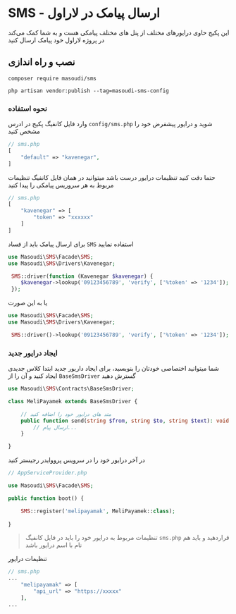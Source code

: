 # SMS - ارسال پیامک در لاراول

این پکیج حاوی درایور‌های مختلف از پنل های مختلف پیامکی هست و به شما کمک می‌کند در پروژه لاراول خود پیامک ارسال کنید

## نصب و راه اندازی

```shell
composer require masoudi/sms
```

```shell
php artisan vendor:publish --tag=masoudi-sms-config
```

### نحوه استفاده

وارد فایل کانفیگ پکیج در ادرس `config/sms.php` شوید و درایور پیشفرض خود را مشخص کنید

```php
// sms.php
[
    "default" => "kavenegar",
]
```

حتما دقت کنید تنظیمات درایور درست باشد میتوانید در همان فایل کانفیگ تنظیمات مربوط به هر سروریس پیامکی را پیدا کنید

```php
// sms.php
[
    "kavenegar" => [
        "token" => "xxxxxx"
    ]
]
```

برای ارسال پیامک باید از فساد `SMS` استفاده نمایید

```php
use Masoudi\SMS\Facade\SMS;
use Masoudi\SMS\Drivers\Kavenegar;

 SMS::driver(function (Kavenegar $kavenegar) {
    $kavenegar->lookup('09123456789', 'verify', ['%token' => '1234']);
 });

```

یا به این صورت

```php
use Masoudi\SMS\Facade\SMS;
use Masoudi\SMS\Drivers\Kavenegar;

 SMS::driver()->lookup('09123456789', 'verify', ['%token' => '1234']);
```

### ایجاد درایور جدید
شما میتوانید اختصاصی خودتان را بنویسید، برای ایجاد داریور جدید ابتدا کلاس جدیدی ایجاد کنید و آن را از `BaseSmsDriver` گسترش دهید

```php
use Masoudi\SMS\Contracts\BaseSmsDriver;

class MeliPayamek extends BaseSmsDriver {

    // متد های درایور خود را اضافه کنید
    public function send(string $from, string $to, string $text): void {
        // ارسال پیام...
    }

}

```
در آخر درایور خود را در سرویس پرووایدر رجیستر کنید

```php
// AppServiceProvider.php

use Masoudi\SMS\Facade\SMS;

public function boot() {

    SMS::register('melipayamak', MeliPayamek::class);
    
}
```

> تنظیمات مربوط به درایور خود را باید در فایل کانفیگ `sms.php` قراردهید و باید هم نام با اسم درایور باشد

تنظیمات درایور
```php
// sms.php
...
    "melipayamak" => [
        "api_url" => "https://xxxxx"
    ],
...
```
